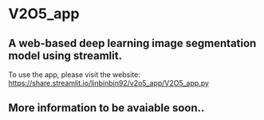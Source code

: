 # V2O5_app
## A web-based deep learning image segmentation model using streamlit. 

To use the app, please visit the website:
https://share.streamlit.io/linbinbin92/v2o5_app/V2O5_app.py

## More information to be avaiable soon..
